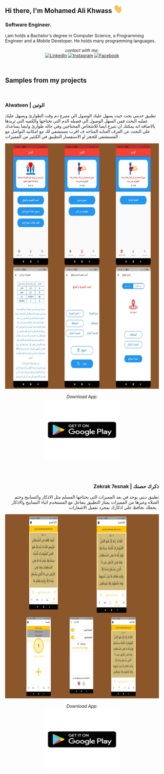 <h2> Hi there, I'm Mohamed Ali Khwass <img src="https://github.com/ABSphreak/ABSphreak/blob/master/gifs/Hi.gif" width="30px"></h2>

<div align="center" width="50">

</div>

### Software Engineer. <br>
i,am holds a Bachelor's degree in Computer Science, a Programming Engineer and a Mobile Developer. He holds many programming languages.


<div align="center">

<i>contact with me:</i><br>
<a href="https://www.linkedin.com/in/mohamedalikhwass/" target="_blank"><img src="https://img.shields.io/badge/LinkedIn-%230077B5.svg?&style=flat-square&logo=linkedin&logoColor=white" alt="LinkedIn"></a>
<a href="https://www.instagram.com/mo7amed.5wass/" target="_blank"><img src="https://img.shields.io/badge/Instagram-%23E4405F.svg?&style=flat-square&logo=instagram&logoColor=white" alt="Instagram"></a>
<a href="https://www.facebook.com/mo7amed3li5wass/" target="_blank"><img src="https://img.shields.io/badge/Facebook-%231877F2.svg?&style=flat-square&logo=facebook&logoColor=white" alt="Facebook"></a>


</div>
<br>
<h2> Samples from my projects </h2>
</div>
<br>

### Alwateen | الوتين <br>
تطبيق خدمي بحت  حيث يسهل عليك الوصول الي متبرع دم وقت الطوارئ ويسهل عليك عمليه البحث فمن السهل الوصول الي فصيله الدم التي تحتاجها والكميه التي تريدها بالاضافه انه يمكنك ان تتبرع ايضا للاشخاص المحتاجين وفي حاله طوارئ وايضا يساعدك علي البحث عن الغرف العنايه المتاحه ف اقرب مستشفي لك مع امكانيه التواصل مع المستشفي للحجز او الاستفسار التطبيق في الكثثير من المميزات .
<br>
<div align="right">
<img src="alwateen.jpeg" width="800" height="800" ">
<div align="center">

<i>Download App:</i><br>
<a href="https://play.google.com/store/apps/details?id=com.alwateenBloodBank&pcampaignid=web_share" target="_blank"><img src="googleplay.png" width="250" height="200"></a>
<div align="center">

</div><br>

</div>
<br>

### Zekrak 7esnak | ذكرك حصنك <br>
تطبيق ديني يوجد في بعد المميزات التي يحتاجها المسلم مثل الاذكار والتسابيح وختم الصلاه وغيرها من المميزات يمتاز التطبيق بتفاعل مع المستخدم اثناء التسابيح والاذكار يجعلك تحافظ علي اذكارك بمجرد تفعيل الاشعارات .
<br>
<div align="right">
<img src="zekrak7esnak.png.jpeg" width="800" height="600" ">
<div align="center">

<i>Download App:</i><br>
<a href="https://play.google.com/store/apps/details?id=com.mohamed_khwass.zikrk_7isnnak&pcampaignid=web_share" target="_blank"><img src="googleplay.png" width="250" height="200"></a>
<div align="center">

</div>
